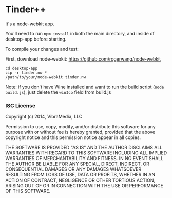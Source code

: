 Tinder++
========

It's a node-webkit app.

You'll need to run `npm install` in both the main directory, and inside of desktop-app before starting.

To compile your changes and test:

First, download node-webkit: https://github.com/rogerwang/node-webkit

```
cd desktop-app
zip -r tinder.nw *
/path/to/your/node-webkit tinder.nw
```

Note: if you don't have Wine installed and want to run the build script (`node build.js`), just delete the `winIco` field from build.js

### ISC License ###

Copyright (c) 2014, VibraMedia, LLC

Permission to use, copy, modify, and/or distribute this software for any purpose with or without fee is hereby granted, provided that the above copyright notice and this permission notice appear in all copies.

THE SOFTWARE IS PROVIDED "AS IS" AND THE AUTHOR DISCLAIMS ALL WARRANTIES WITH REGARD TO THIS SOFTWARE INCLUDING ALL IMPLIED WARRANTIES OF MERCHANTABILITY AND FITNESS. IN NO EVENT SHALL THE AUTHOR BE LIABLE FOR ANY SPECIAL, DIRECT, INDIRECT, OR CONSEQUENTIAL DAMAGES OR ANY DAMAGES WHATSOEVER RESULTING FROM LOSS OF USE, DATA OR PROFITS, WHETHER IN AN ACTION OF CONTRACT, NEGLIGENCE OR OTHER TORTIOUS ACTION, ARISING OUT OF OR IN CONNECTION WITH THE USE OR PERFORMANCE OF THIS SOFTWARE.
